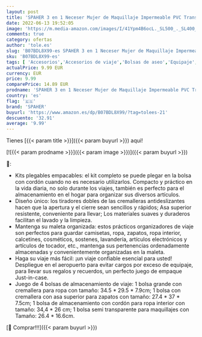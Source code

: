 ```yaml
---
layout: post
title: 'SPAHER 3 en 1 Neceser Mujer de Maquillaje Impermeable PVC Transparente Neceser de Viaje Portátil Organizador de Cosmético Neceser Bebe Neceser niña Neceser Playa'
date: 2022-06-13 19:52:05
image: 'https://m.media-amazon.com/images/I/41Ypm4B6ocL._SL500_._SL400_.jpg'
comments: true
category: ofertas
author: 'tole.es'
slug: 'B07BDL8X99-es SPAHER 3 en 1 Neceser Mujer de Maquillaje Impermeable PVC...'
sku: 'B07BDL8X99-es'
tags: [ 'Accesorios','Accesorios de viaje','Bolsas de aseo','Equipaje','bebe','spaher','🇪🇸', ]
actualPrice: 9.99 EUR
currency: EUR
price: 9.99
comparePrice: 14.89 EUR
prodname: 'SPAHER 3 en 1 Neceser Mujer de Maquillaje Impermeable PVC Transparente Neceser de Viaje Portátil Organizador de Cosmético Neceser Bebe Neceser niña Neceser Playa'
country: 'es'
flag: '🇪🇸'
brand: 'SPAHER'
buyurl: 'https://www.amazon.es/dp/B07BDL8X99/?tag=tolees-21'
descuento: '32.91'
average: '9.99'
---
```


Tienes [{{< param title >}}]({{< param buyurl >}}) aqui!

[![{{< param prodname >}}]({{< param image >}})]({{< param buyurl >}})

🔎:

- Kits plegables empacables: el kit completo se puede plegar en la bolsa con cordón cuando no es necesario utilizarlos. Compacto y práctico en la vida diaria, no solo durante los viajes, también es perfecto para el almacenamiento en el hogar para organizar sus diversos artículos.
- Diseño único: los tiradores dobles de las cremalleras antideslizantes hacen que la apertura y el cierre sean sencillos y rápidos; Asa superior resistente, conveniente para llevar; Los materiales suaves y duraderos facilitan el lavado y la limpieza.
- Mantenga su maleta organizada: estos prácticos organizadores de viaje son perfectos para guardar camisetas, ropa, zapatos, ropa interior, calcetines, cosméticos, sostenes, lavandería, artículos electrónicos y artículos de tocador, etc., mantenga sus pertenencias ordenadamente almacenadas y convenientemente organizadas en la maleta.
- Haga su viaje más fácil: ¡un viaje confiable esencial para usted! Despliegue en el aeropuerto para evitar cargos por exceso de equipaje, para llevar sus regalos y recuerdos, un perfecto juego de empaque Just-in-case.
- Juego de 4 bolsas de almacenamiento de viaje: 1 bolsa grande con cremallera para ropa con tamaño: 34.5 * 29.5 * 7.9cm; 1 bolsa con cremallera con asa superior para zapatos con tamaño: 27.4 * 37 * 7.5cm; 1 bolsa de almacenamiento con cordón para ropa interior con tamaño: 34,4 * 26 cm; 1 bolsa semi transparente para maquillajes con Tamaño: 26.4 * 16.6cm.

[🛒 Comprar!!!]({{< param buyurl >}})
